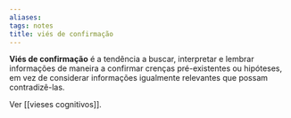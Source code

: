 ```yaml
---
aliases: 
tags: notes
title: viés de confirmação
---
```

**Viés de confirmação** é a tendência a buscar, interpretar e lembrar informações de maneira a confirmar crenças pré-existentes ou hipóteses, em vez de considerar informações igualmente relevantes que possam contradizê-las.

Ver [[vieses cognitivos]].